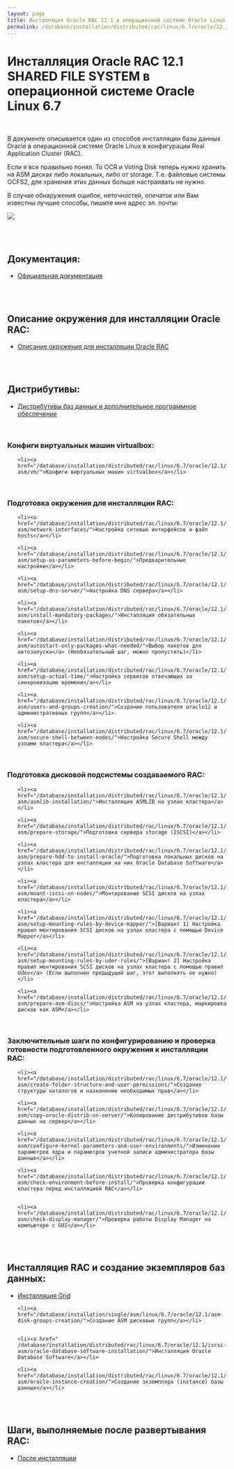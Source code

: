 ```yaml
---
layout: page
title: Инсталляция Oracle RAC 12.1 в операционной системе Oracle Linux 6.7 (SHARED FILE SYSTEM)
permalink: /database/installation/distributed/rac/linux/6.7/oracle/12.1/iscsi-asm/
---
```


# Инсталляция Oracle RAC 12.1 SHARED FILE SYSTEM  в операционной системе Oracle Linux 6.7


<br/>

В документе описывается один из способов инсталляции базы данных Oracle в операционной системе Oracle Linux в конфигурации Real Application Cluster (RAC).

Если я все правильно понял. То OCR и Voting Disk теперь нужно хранить на ASM дисках либо локальных, либо от storage. Т.е. файловые системы OCFS2, для хранения этих данных больше настраивать не нужно.


В случае обнаружения ошибок, неточностей, опечаток или Вам известны лучшие способы, пишите мне адрес эл. почты:


<div>
	<img src="http://img.fotografii.org/a3333333mail.gif" border="0">
</div>

<br/><br/>



## Документация:

<ul>
	<li><a href="/database/installation/distributed/rac/linux/6.7/oracle/12.1/iscsi-asm/docs/">Официальная документация</a></li>
</ul>


<br/><br/>


## Описание окружения для инсталляции Oracle RAC:

<ul>
	<li><a href="/database/installation/distributed/rac/linux/6.7/oracle/12.1/iscsi-asm/environment-description/">Описание окружения для инсталляции Oracle RAC</a></li>
</ul>



<br/><br/>
<h2>Дистрибутивы:</h2>


<ul>
	<li><a href="/database/installation/distributed/rac/linux/6.7/oracle/12.1/iscsi-asm/distrib/">Дистрибутивы баз данных и дополнительное программное обеспечение</a></li>
</ul>

<br/>

### Конфиги виртуальных машин virtualbox:


<ul>

	<li><a href="/database/installation/distributed/rac/linux/6.7/oracle/12.1/iscsi-asm/vm/">Конфиги виртуальных машин virtualbox</a></li>

</ul>



<br/>

### Подготовка окружения для инсталляции RAC:


<ul>

	<li><a href="/database/installation/distributed/rac/linux/6.7/oracle/12.1/iscsi-asm/network-interfaces/">Настройка сетевых интерфейсов и файл hosts</a></li>

	<li><a href="/database/installation/distributed/rac/linux/6.7/oracle/12.1/iscsi-asm/setup-os-parameters-before-begin/">Предварительные настройки</a></li>

	<li><a href="/database/installation/distributed/rac/linux/6.7/oracle/12.1/iscsi-asm/setup-dns-server/">Настройка DNS сервера</a></li>

	<li><a href="/database/installation/distributed/rac/linux/6.7/oracle/12.1/iscsi-asm/install-mandatory-packages/">Инсталляция обязательных пакетов</a></li>

	<li><a href="/database/installation/distributed/rac/linux/6.7/oracle/12.1/iscsi-asm/autostart-only-packages-what-needed/">Выбор пакетов для автозапуска</a> (Необязательный шаг, можно пропустить)</li>

	<li><a href="/database/installation/distributed/rac/linux/6.7/oracle/12.1/iscsi-asm/setup-actual-time/">Настройка сервисов отвечающих за синхронизацию времени</a></li>

	<li><a href="/database/installation/distributed/rac/linux/6.7/oracle/12.1/iscsi-asm/users-and-groups-creation/">Создание пользователя oracle12 и административных групп</a></li>

	<li><a href="/database/installation/distributed/rac/linux/6.7/oracle/12.1/iscsi-asm/secure-shell-between-nodes/">Настройка Secure Shell между узлами кластера</a></li>

</ul>


<br/>

### Подготовка дисковой подсистемы создаваемого RAC:


<ul>

	<li><a href="/database/installation/distributed/rac/linux/6.7/oracle/12.1/iscsi-asm/asmlib-installation/">Инсталляция ASMLIB на узлах кластера</a></li>

	<li><a href="/database/installation/distributed/rac/linux/6.7/oracle/12.1/iscsi-asm/prepare-storage/">Подготовка сервера storage (ISCSI)</a></li>

	<li><a href="/database/installation/distributed/rac/linux/6.7/oracle/12.1/iscsi-asm/prepare-hdd-to-install-oracle/">Подготовка локальных дисков на узлах кластера для инсталляции на них Oracle Database Software</a></li>

	<li><a href="/database/installation/distributed/rac/linux/6.7/oracle/12.1/iscsi-asm/mount-iscsi-on-nodes/">Монтирование SCSI дисков на узлах кластера</a></li>

	<li><a href="/database/installation/distributed/rac/linux/6.7/oracle/12.1/iscsi-asm/setup-mounting-rules-by-device-mapper/">[Вариант 1] Настройка правил монтирования SCSI дисков на узлах кластера с помощью Device Mapper</a></li>

	<li><a href="/database/installation/distributed/rac/linux/6.7/oracle/12.1/iscsi-asm/setup-mounting-rules-by-uder-rules/">[Вариант 2] Настройка правил монтирования SCSI дисков на узлах кластера с помощью правил Udev</a> (Если выполнен предыдущий шаг, этот выполнять не нужно)</li>

	<li><a href="/database/installation/distributed/rac/linux/6.7/oracle/12.1/iscsi-asm/prepare-asm-discs/">Настройка ASM на узлах кластера, маркировка дисков как ASM</a></li>


</ul>


<br/>

### Заключительные шаги по конфигурированию и проверка готовности подготовленного окружения к инсталляции RAC:

<ul>

	<li><a href="/database/installation/distributed/rac/linux/6.7/oracle/12.1/iscsi-asm/create-folder-structure-and-user-permissions/">Создание структуры каталогов и назначение необходимых прав</a></li>

	<li><a href="/database/installation/distributed/rac/linux/6.7/oracle/12.1/iscsi-asm/copy-oracle-distrib-on-server/">Копирование дистрибутивов базы данных на сервер</a></li>

	<li><a href="/database/installation/distributed/rac/linux/6.7/oracle/12.1/iscsi-asm/configure-kernel-parameters-and-user-environments/">Изменение параметров ядра и параметров учетной записи администратора базы данных</a></li>

	<li><a href="/database/installation/distributed/rac/linux/6.7/oracle/12.1/iscsi-asm/check-environment-before-install/">Проверка конфигурации кластера перед инсталляцией RAC</a></li>


	<li><a href="/database/installation/distributed/rac/linux/6.7/oracle/12.1/iscsi-asm/check-display-manager/">Проверка работы Display Manager на компьютере с GUI</a></li>

</ul>

<br/><br/>

## Инсталляция RAC и создание экземпляров баз данных:


<ul>
	<li><a href="/database/installation/distributed/rac/linux/6.7/oracle/12.1/iscsi-asm/grid-installation/">Инсталляция Grid</a></li>


	<li><a href="/database/installation/single/asm/linux/6.7/oracle/12.1/asm-disk-groups-creation/">Создание ASM дисковых групп</a></li>


	<li><a href=" /database/installation/distributed/rac/linux/6.7/oracle/12.1/iscsi-asm/oracle-database-software-installation/">Инсталляция Oracle Database Software</a></li>

	<li><a href="/database/installation/distributed/rac/linux/6.7/oracle/12.1/iscsi-asm/oracle-instance-creation/">Создание экземпляра (instance) базы данных</a></li>

</ul>


<br/><br/>

## Шаги, выполняемые после развертывания RAC:


<ul>
	<li><a href="/database/installation/distributed/rac/linux/6.7/oracle/12.1/iscsi-asm/post-installation-tasks/">После инсталляции</a></li>
</ul>
